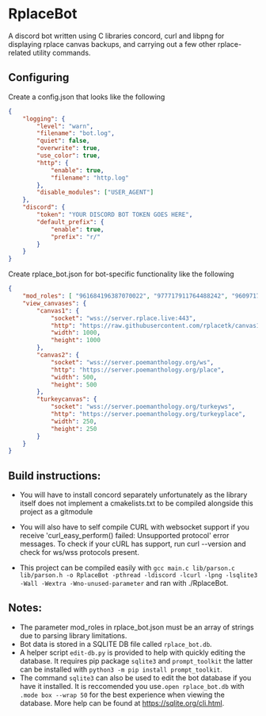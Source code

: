 # RplaceBot
A discord bot written using C libraries concord, curl and libpng for displaying rplace canvas backups, and carrying out a few other rplace-related utility commands.

## Configuring
Create a config.json that looks like the following
```json
{
    "logging": {
        "level": "warn",
        "filename": "bot.log",
        "quiet": false,
        "overwrite": true,
        "use_color": true,
        "http": {
            "enable": true,
            "filename": "http.log"
        },
        "disable_modules": ["USER_AGENT"]
    },
    "discord": {
        "token": "YOUR DISCORD BOT TOKEN GOES HERE",
        "default_prefix": {
            "enable": true,
            "prefix": "r/"
        }
    }
}
```

Create rplace_bot.json for bot-specific functionality like the following
```json
{
    "mod_roles": [ "961684196387070022", "977717911764488242", "960971746842935297" ],
    "view_canvases": {
        "canvas1": {
            "socket": "wss://server.rplace.live:443",
            "http": "https://raw.githubusercontent.com/rplacetk/canvas1/main/place",
            "width": 1000,
            "height": 1000
        },
        "canvas2": {
            "socket": "wss://server.poemanthology.org/ws",
            "http": "https://server.poemanthology.org/place",
            "width": 500,
            "height": 500
        },
        "turkeycanvas": {
            "socket": "wss://server.poemanthology.org/turkeyws",
            "http": "https://server.poemanthology.org/turkeyplace",
            "width": 250,
            "height": 250
        }
    }
}
```
## Build instructions:
 - You will have to install concord separately unfortunately as the library itself
does not implement a cmakelists.txt to be compiled alongside this project as a gitmodule

 - You will also have to self compile CURL with websocket support if you receive 'curl_easy_perform() failed: Unsupported protocol'
error messages. To check if your cURL has support, run curl --version and check for ws/wss protocols present.

 - This project can be compiled easily with `gcc main.c lib/parson.c lib/parson.h -o RplaceBot -pthread -ldiscord -lcurl -lpng -lsqlite3 -Wall -Wextra -Wno-unused-parameter` and ran with ./RplaceBot.

## Notes:
 - The parameter mod_roles in rplace_bot.json must be an array of strings due to parsing library limitations.
 - Bot data is stored in a SQLITE DB file called `rplace_bot.db`.
 - A helper script `edit-db.py` is provided to help with quickly editing the database.
It requires pip package `sqlite3` and `prompt_toolkit` the latter can be installed with
`python3 -m pip install prompt_toolkit`.
 - The command `sqlite3` can also be used to edit the bot database if you have it installed. It is reccomended you
use`.open rplace_bot.db` with `.mode box --wrap 50` for the best experience when viewing the database. More help
can be found at https://sqlite.org/cli.html.